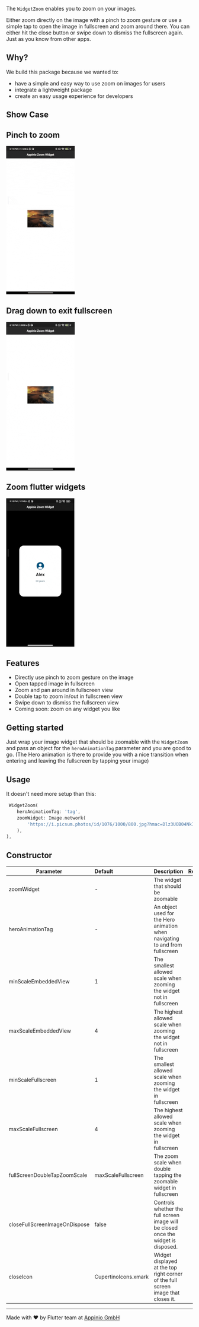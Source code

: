 The `WidgetZoom` enables you to zoom on your images.

Either zoom directly on the image with a pinch to zoom gesture or use a simple tap to open the image in fullscreen and zoom around there. You can either hit the close button or swipe down to dismiss the fullscreen again. Just as you know from other apps.

## Why?

We build this package because we wanted to:

- have a simple and easy way to use zoom on images for users
- integrate a lightweight package
- create an easy usage experience for developers

## Show Case

## Pinch to zoom

<img src="https://github.com/appinioGmbH/flutter_packages/blob/main/assets/widget_zoom/pinch_to_zoom.gif?raw=true" height="400">

## Drag down to exit fullscreen

<img src="https://github.com/appinioGmbH/flutter_packages/blob/main/assets/widget_zoom/swipe_to_exit.gif?raw=true" height="400">

## Zoom flutter widgets

<img src="https://github.com/appinioGmbH/flutter_packages/blob/main/assets/widget_zoom/zoom_widget.gif?raw=true" height="400">

## Features

- Directly use pinch to zoom gesture on the image
- Open tapped image in fullscreen
- Zoom and pan around in fullscreen view
- Double tap to zoom in/out in fullscreen view
- Swipe down to dismiss the fullscreen view
- Coming soon: zoom on any widget you like

## Getting started

Just wrap your image widget that should be zoomable with the `WidgetZoom` and pass an object for the `heroAnimationTag` parameter and you are good to go. (The Hero animation is there to provide you with a nice transition when entering and leaving the fullscreen by tapping your image)

## Usage

It doesn't need more setup than this:

```dart
 WidgetZoom(
    heroAnimationTag: 'tag',
    zoomWidget: Image.network(
        'https://i.picsum.photos/id/1076/1000/800.jpg?hmac=Dlz3UOB04NkIUuAcoyNPNP_uRbjWK9FSoHfy4i04yWI',
    ),
),
```

## Constructor

| Parameter                     | Default              | Description                                                                        | Required |
| ----------------------------  | :------------------- | :--------------------------------------------------------------------------------- | :------: |
| zoomWidget                    | -                    | The widget that should be zoomable                                                 |   true   |
| heroAnimationTag              | -                    | An object used for the Hero animation when navigating to and from fullscreen       |   true   |
| minScaleEmbeddedView          | 1                    | The smallest allowed scale when zooming the widget not in fullscreen               |  false   |
| maxScaleEmbeddedView          | 4                    | The highest allowed scale when zooming the widget not in fullscreen                |  false   |
| minScaleFullscreen            | 1                    | The smallest allowed scale when zooming the widget in fullscreen                   |  false   |
| maxScaleFullscreen            | 4                    | The highest allowed scale when zooming the widget in fullscreen                    |  false   |
| fullScreenDoubleTapZoomScale  | maxScaleFullscreen   | The zoom scale when double tapping the zoomable widget in fullscreen               |  false   |
| closeFullScreenImageOnDispose | false                | Controls whether the full screen image will be closed once the widget is disposed. |  false   |
| closeIcon                     | CupertinoIcons.xmark | Widget displayed at the top right corner of the full screen image that closes it.  |  false   |


<hr/>Made with ❤ by Flutter team at <a href="https://appinio.com">Appinio GmbH</a>
